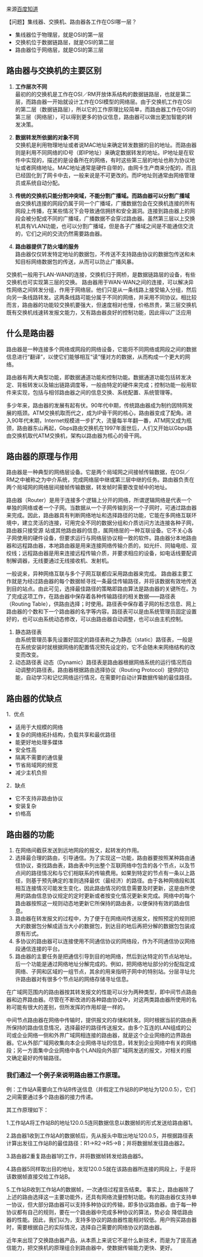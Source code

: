 来源[百度知道](https://zhidao.baidu.com/question/535367116.html)

【问题】集线器、交换机、路由器各工作在OSI哪一层？
- 集线器位于物理层，就是OSI的第一层
- 交换机位于数据链路层，就是OSI的第二层
- 路由器位于网络层，就是OSI的第三层

## 路由器与交换机的主要区别

1. **工作层次不同**    
最初的的交换机是工作在OSI／RM开放体系结构的数据链路层，也就是第二层，而路由器一开始就设计工作在OSI模型的网络层。由于交换机工作在OSI的第二层（数据链路层），所以它的工作原理比较简单，而路由器工作在OSI的第三层（网络层），可以得到更多的协议信息，路由器可以做出更加智能的转发决策。 

2. **数据转发所依据的对象不同**     
交换机是利用物理地址或者说MAC地址来确定转发数据的目的地址。而路由器则是利用不同网络的ID号（即IP地址）来确定数据转发的地址。IP地址是在软件中实现的，描述的是设备所在的网络，有时这些第三层的地址也称为协议地址或者网络地址。MAC地址通常是硬件自带的，由网卡生产商来分配的，而且已经固化到了网卡中去，一般来说是不可更改的。而IP地址则通常由网络管理员或系统自动分配。 

3. **传统的交换机只能分割冲突域，不能分割广播域。而路由器可以分割广播域**    
由交换机连接的网段仍属于同一个广播域，广播数据包会在交换机连接的所有网段上传播，在某些情况下会导致通信拥挤和安全漏洞。连接到路由器上的网段会被分配成不同的广播域，广播数据不会穿过路由器。虽然第三层以上交换机具有VLAN功能，也可以分割广播域，但是各子广播域之间是不能通信交流的，它们之间的交流仍然需要路由器。 

4. **路由器提供了防火墙的服务**    
路由器仅仅转发特定地址的数据包，不传送不支持路由协议的数据包传送和未知目标网络数据包的传送，从而可以防止广播风暴。 

交换机一般用于LAN-WAN的连接，交换机归于网桥，是数据链路层的设备，有些交换机也可实现第三层的交换。 路由器用于WAN-WAN之间的连接，可以解决异性网络之间转发分组，作用于网络层。他们只是从一条线路上接受输入分组，然后向另一条线路转发。这两条线路可能分属于不同的网络，并采用不同协议。相比较而言，路由器的功能较交换机要强大，但速度相对也慢，价格昂贵，第三层交换机既有交换机线速转发报文能力，又有路由器良好的控制功能，因此得以广泛应用 

## 什么是路由器 
路由器是一种连接多个网络或网段的网络设备，它能将不同网络或网段之间的数据信息进行“翻译”，以使它们能够相互“读”懂对方的数据，从而构成一个更大的网络。 

路由器有两大典型功能，即数据通道功能和控制功能。数据通道功能包括转发决定、背板转发以及输出链路调度等，一般由特定的硬件来完成；控制功能一般用软件来实现，包括与相邻路由器之间的信息交换、系统配置、系统管理等。 

多少年来，路由器的发展有起有伏。90年代中期，传统路由器成为制约因特网发展的瓶颈。ATM交换机取而代之，成为IP骨干网的核心，路由器变成了配角。进入90年代末期，Internet规模进一步扩大，流量每半年翻一番，ATM网又成为瓶颈，路由器东山再起，Gbps路由交换机在1997年面世后，人们又开始以Gbps路由交换机取代ATM交换机，架构以路由器为核心的骨干网。 

## 路由器的原理与作用 
路由器是一种典型的网络层设备。它是两个局域网之间接帧传输数据，在OSI／RM之中被称之为中介系统，完成网络层中继或第三层中继的任务。路由器负责在两个局域网的网络层间接帧传输数据，转发帧时需要改变帧中的地址。 

路由器（Router）是用于连接多个逻辑上分开的网络，所谓逻辑网络是代表一个单独的网络或者一个子网。当数据从一个子网传输到另一个子网时，可通过路由器来完成。因此，路由器具有判断网络地址和选择路径的功能，它能在多网络互联环境中，建立灵活的连接，可用完全不同的数据分组和介质访问方法连接各种子网，路由器只接受源 站或其他路由器的信息，属网络层的一种互联设备。它不关心各子网使用的硬件设备，但要求运行与网络层协议相一致的软件。路由器分本地路由器和远程路由器，本地路由器是用来连接网络传输介质的，如光纤、同轴电缆、双绞线；远程路由器是用来连接远程传输介质，并要求相应的设备，如电话线要配调制解调器，无线要通过无线接收机、发射机。 

一般说来，异种网络互联与多个子网互联都应采用路由器来完成。 
路由器主要工作就是为经过路由器的每个数据帧寻找一条最佳传输路径，并将该数据有效地传送到目的站点。由此可见，选择最佳路径的策略即路由算法是路由器的关键所在。为了完成这项工作，在路由器中保存着各种传输路径的相关数据——路径表（Routing Table），供路由选择；时使用。路径表中保存着子网的标志信息、网上路由器的个数和下一个路由器的名字等内容。路径表可以是由系统管理员固定设置好的，也可以由系统动态修改，可以由路由器自动调整，也可以由主机控制。 

1. 静态路径表    
由系统管理员事先设置好固定的路径表称之为静态（static）路径表，一般是在系统安装时就根据网络的配置情况预先设定的，它不会随未来网络结构的改变而改变。 
　　
2. 动态路径表 
动态（Dynamic）路径表是路由器根据网络系统的运行情况而自动调整的路径表。路由器根据路由选择协议（Routing Protocol）提供的功能，自动学习和记忆网络运行情况，在需要时自动计算数据传输的最佳路径。 

## 路由器的优缺点 

1．优点   
- 适用于大规模的网络
- 复杂的网络拓扑结构，负载共享和最优路径
- 能更好地处理多媒体
- 安全性高
- 隔离不需要的通信量 
- 节省局域网的频宽 
- 减少主机负担

2．缺点 
- 它不支持非路由协议
- 安装复杂
- 价格高

## 路由器的功能 
1. 在网络间截获发送到远地网段的报文，起转发的作用。
2. 选择最合理的路由，引导通信。为了实现这一功能，路由器要按照某种路由通信协议，查找路由表，路由表中列出整个互联网络中包含的各个节点，以及节点间的路径情况和与它们相联系的传输费用。如果到特定的节点有一条以上路径，则基于预先确定的准则选择最优（最经济）的路径。由于各种网络段和其相互连接情况可能发生变化，因此路由情况的信息需要及时更新，这是由所使用的路由信息协议规定的定时更新或者按变化情况更新来完成。网络中的每个路由器按照这一规则动态地更新它所保持的路由表，以便保持有效的路由信息。 
3. 路由器在转发报文的过程中，为了便于在网络间传送报文，按照预定的规则把大的数据包分解成适当大小的数据包，到达目的地后再把分解的数据包包装成原有形式。 
4. 多协议的路由器可以连接使用不同通信协议的网络段，作为不同通信协议网络段通信连接的平台。 
5. 路由器的主要任务是把通信引导到目的地网络，然后到达特定的节点站地址。后一个功能是通过网络地址分解完成的。例如，把网络地址部分的分配指定成网络、子网和区域的一组节点，其余的用来指明子网中的特别站。分层寻址允许路由器对有很多个节点站的网络存储寻址信息。

在广域网范围内的路由器按其转发报文的性能可以分为两种类型，即中间节点路由器和边界路由器。尽管在不断改进的各种路由协议中，对这两类路由器所使用的名称可能有很大的差别，但所发挥的作用却是一样的。 

中间节点路由器在网络中传输时，提供报文的存储和转发。同时根据当前的路由表所保持的路由信息情况，选择最好的路径传送报文。由多个互连的LAN组成的公司或企业网络一侧和外界广域网相连接的路由器，就是这个企业网络的边界路由器。它从外部广域网收集向本企业网络寻址的信息，转发到企业网络中有关的网络段；另一方面集中企业网络中各个LAN段向外部广域网发送的报文，对相关的报文确定最好的传输路径。 

### 我们通过一个例子来说明路由器工作原理。

例：工作站A需要向工作站B传送信息（并假定工作站B的IP地址为120.0.5），它们之间需要通过多个路由器的接力传递。 

其工作原理如下： 

1.工作站A将工作站B的地址120.0.5连同数据信息以数据帧的形式发送给路由器1。 

2.路由器1收到工作站A的数据帧后，先从报头中取出地址120.0.5，并根据路径表计算出发往工作站B的最佳路径：R1->R2->R5->B；并将数据帧发往路由器2。 

3.路由器2重复路由器1的工作，并将数据帧转发给路由器5。 

4.路由器5同样取出目的地址，发现120.0.5就在该路由器所连接的网段上，于是将该数据帧直接交给工作站B。 

5.工作站B收到工作站A的数据帧，一次通信过程宣告结束。 
事实上，路由器除了上述的路由选择这一主要功能外，还具有网络流量控制功能。有的路由器仅支持单一协议，但大部分路由器可以支持多种协议的传输，即多协议路由器。由于每一种协议都有自己的规则，要在一个路由器中完成多种协议的算法，势必会 降低路由器的性能。因此，我们以为，支持多协议的路由器性能相对较低。用户购买路由器时，需要根据自己的实际情况，选择自己需要的网络协议的路由器。 

近年来出现了交换路由器产品，从本质上来说它不是什么新技术，而是为了提高通信能力，把交换机的原理组合到路由器中，使数据传输能力更快、更好。
